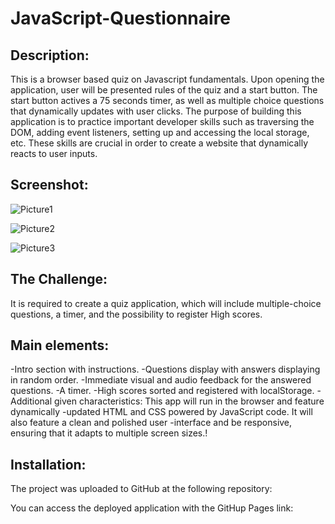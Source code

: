 # JavaScript-Questionnaire

## Description:
This is a browser based quiz on Javascript fundamentals. Upon opening the application, user will be presented rules of the quiz and a start button. The start button actives a 75 seconds timer, as well as multiple choice questions that dynamically updates with user clicks. The purpose of building this application is to practice important developer skills such as traversing the DOM, adding event listeners, setting up and accessing the local storage, etc. These skills are crucial in order to create a website that dynamically reacts to user inputs.

## Screenshot:
![Picture1](https://user-images.githubusercontent.com/94458512/158070422-d3e3bfc4-88b7-41ea-aca2-f75fc1fd5438.png)

![Picture2](https://user-images.githubusercontent.com/94458512/158070431-0dcac3a5-8644-4507-8af6-bce8779654f1.png)

![Picture3](https://user-images.githubusercontent.com/94458512/158070445-1f93961a-8dbe-4910-9d68-5eb992ade931.png)


## The Challenge:
It is required to create a quiz application, which will include multiple-choice questions, a timer, and the possibility to register High scores.

## Main elements:

 -Intro section with instructions.
 -Questions display with answers displaying in random order.
 -Immediate visual and audio feedback for the answered questions.
 -A timer.
 -High scores sorted and registered with localStorage.
-Additional given characteristics: This app will run in the browser and feature dynamically -updated HTML and CSS powered by JavaScript code. It will also feature a clean and polished user -interface and be responsive, ensuring that it adapts to multiple screen sizes.!


## Installation:
The project was uploaded to GitHub at the following repository:

You can access the deployed application with the GitHup Pages link:
